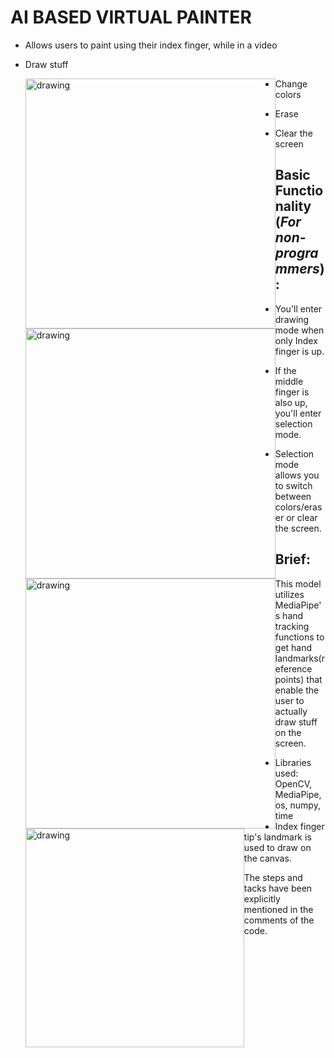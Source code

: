 # AI BASED VIRTUAL PAINTER

- Allows users to paint using their index finger, while in a video

- Draw stuff

  <img src="Utilities/Images/2.gif" style="float: left;" alt="drawing" width="400"/>

- Change colors

  <img src="Utilities/Images/1.gif" style="float: left;" alt="drawing" width="400"/>

- Erase

  <img src="Utilities/Images/3.gif" style="float: left;" alt="drawing" width="400"/>

- Clear the screen

  <img src="Utilities/Images/4.gif" style="float: left;" alt="drawing" width="350"/>



## Basic Functionality (*For non-programmers*) :

- You'll enter drawing mode when only Index finger is up.

- If the middle finger is also up, you'll enter selection mode.
- Selection mode allows you to switch between colors/eraser or clear the screen.

## Brief:

This model utilizes MediaPipe's hand tracking functions to get hand landmarks(reference points) that enable the user to actually draw stuff on the screen. 

- Libraries used: OpenCV, MediaPipe, os, numpy, time
- Index finger tip's landmark is used to draw on the canvas.

The steps and tacks have been explicitly mentioned in the comments of the code.



